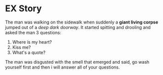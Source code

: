 # EX Story

The man was walking on the sidewalk when suddenly a **giant living corpse** jumped out of a *deep dark doorway*. It started spitting and drooling and asked the man 3 questions: 
  1. Where is my heart?
  2. Kiss me?
  3. What's a quote?

The man was disgusted with the smell that emerged and said, go wash yourself first and then i will answer all of your questions. 
